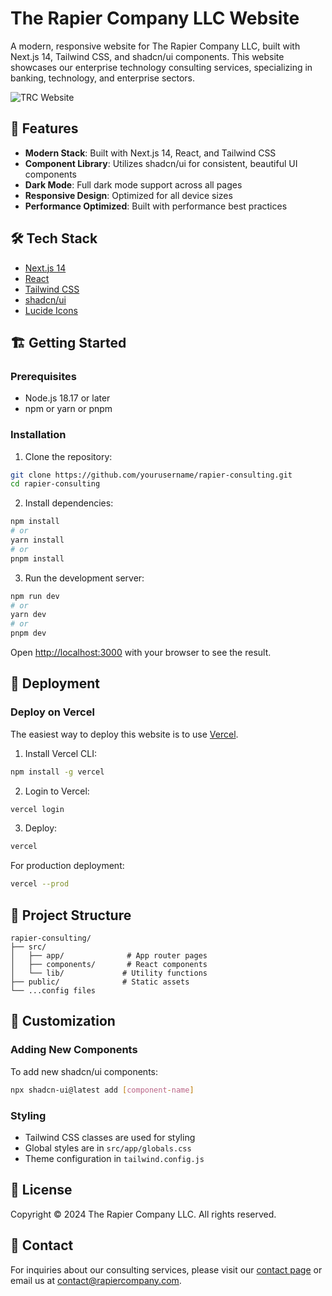 # The Rapier Company LLC Website

A modern, responsive website for The Rapier Company LLC, built with Next.js 14, Tailwind CSS, and shadcn/ui components. This website showcases our enterprise technology consulting services, specializing in banking, technology, and enterprise sectors.

![TRC Website](public/og.png)

## 🚀 Features

- **Modern Stack**: Built with Next.js 14, React, and Tailwind CSS
- **Component Library**: Utilizes shadcn/ui for consistent, beautiful UI components
- **Dark Mode**: Full dark mode support across all pages
- **Responsive Design**: Optimized for all device sizes
- **Performance Optimized**: Built with performance best practices

## 🛠 Tech Stack

- [Next.js 14](https://nextjs.org/)
- [React](https://reactjs.org/)
- [Tailwind CSS](https://tailwindcss.com/)
- [shadcn/ui](https://ui.shadcn.com/)
- [Lucide Icons](https://lucide.dev/)

## 🏗 Getting Started

### Prerequisites

- Node.js 18.17 or later
- npm or yarn or pnpm

### Installation

1. Clone the repository:
```bash
git clone https://github.com/yourusername/rapier-consulting.git
cd rapier-consulting
```

2. Install dependencies:
```bash
npm install
# or
yarn install
# or
pnpm install
```

3. Run the development server:
```bash
npm run dev
# or
yarn dev
# or
pnpm dev
```

Open [http://localhost:3000](http://localhost:3000) with your browser to see the result.

## 🚀 Deployment

### Deploy on Vercel

The easiest way to deploy this website is to use [Vercel](https://vercel.com).

1. Install Vercel CLI:
```bash
npm install -g vercel
```

2. Login to Vercel:
```bash
vercel login
```

3. Deploy:
```bash
vercel
```

For production deployment:
```bash
vercel --prod
```

## 📁 Project Structure

```
rapier-consulting/
├── src/
│   ├── app/              # App router pages
│   ├── components/       # React components
│   └── lib/             # Utility functions
├── public/              # Static assets
└── ...config files
```

## 🎨 Customization

### Adding New Components

To add new shadcn/ui components:

```bash
npx shadcn-ui@latest add [component-name]
```

### Styling

- Tailwind CSS classes are used for styling
- Global styles are in `src/app/globals.css`
- Theme configuration in `tailwind.config.js`

## 📝 License

Copyright © 2024 The Rapier Company LLC. All rights reserved.

## 🤝 Contact

For inquiries about our consulting services, please visit our [contact page](https://rapier-consulting.vercel.app/contact) or email us at [contact@rapiercompany.com](mailto:contact@rapiercompany.com).
